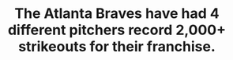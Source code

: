 ---
title:      
  - The Atlanta Braves have had 4 different pitchers record 2,000+ strikeouts for their franchise.
secondary:
  - John Smoltz (3,011 ATL strikeouts), Phil Niekro (2,912 ATL strikeouts), Warren Spahn (2,493 MLN strikeouts), and Tom Glavine (2,091 ATL strikeouts).
reference:
---